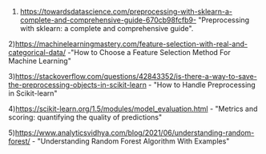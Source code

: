 1) https://towardsdatascience.com/preprocessing-with-sklearn-a-complete-and-comprehensive-guide-670cb98fcfb9- "Preprocessing with sklearn: a complete and comprehensive guide".

2)https://machinelearningmastery.com/feature-selection-with-real-and-categorical-data/ -"How to Choose a Feature Selection Method For Machine Learning"

3)https://stackoverflow.com/questions/42843352/is-there-a-way-to-save-the-preprocessing-objects-in-scikit-learn - "How to Handle Preprocessing in Scikit-learn"

4)https://scikit-learn.org/1.5/modules/model_evaluation.html - "Metrics and scoring: quantifying the quality of predictions"

5)https://www.analyticsvidhya.com/blog/2021/06/understanding-random-forest/ - "Understanding Random Forest Algorithm With Examples"